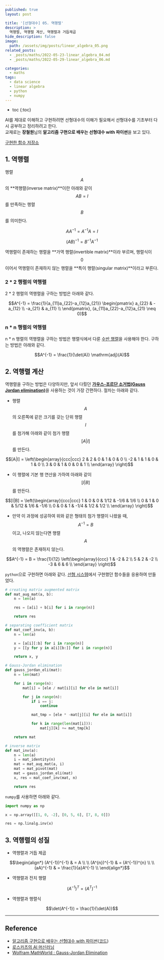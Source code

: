 ```yaml
---
published: true
layout: post

title: '[선형대수] 05. 역행렬'
description: >
  역행렬, 역행렬 계산, 역행렬과 거듭제곱
hide_description: false
image: 
  path: /assets/img/posts/linear_algebra_05.png
related_posts:
  - _posts/maths/2022-05-23-linear_algebra_04.md
  - _posts/maths/2022-05-29-linear_algebra_06.md

categories:
  - maths
tags:
  - data science
  - linear algebra
  - python
  - numpy
---
```


* toc
{:toc}

AI를 제대로 이해하고 구현하려면 선형대수의 이해가 필요해서 선형대수를 기초부터 다시 공부하고 정리하려고 한다.  
교재로는 **장철원**님의 **알고리즘 구현으로 배우는 선형대수 with 파이썬**을 보고 있다.  

[구현한 함수 저장소](https://github.com/djccnt15/maths)

## 1. 역행렬

행렬 $$A$$의 **역행렬(inverse matrix)**이란 아래와 같이 $$AB = I$$를 만족하는 행렬 $$B$$를 의미한다.  

$$AA^{-1} = A^{-1}A = I$$

$$(AB)^{-1} = B^{-1}A^{-1}$$

역행렬이 존재하는 행렬을 **가역 행렬(invertible matrix)**이라 부르며, 행렬식이 $$0$$이어서 역행렬이 존재하지 않는 행렬을 **특이 행렬(singular matrix)**이라고 부른다.  

### 2 * 2 행렬의 역행렬

2 * 2 행렬의 역행렬을 구하는 방법은 아래와 같다.  

$$A^{-1} = \frac{1}{a_{11}a_{22}-a_{12}a_{21}} \begin{pmatrix}
a_{22} & -a_{12} \\
-a_{21} & a_{11} \\
\end{pmatrix}, (a_{11}a_{22}-a_{12}a_{21} \neq 0)$$

### n * n 행렬의 역행렬

n * n 행렬의 역행렬을 구하는 방법은 행렬식에서 다룬 [수반 행렬](/maths/2022-05-23-linear_algebra_04/#수반-행렬)을 사용해야 한다. 구하는 방법은 아래와 같다.  

$$A^{-1} = \frac{1}{\det(A)} \mathrm{adj}(A)$$

## 2. 역행렬 계산

역행렬을 구하는 방법은 다양하지만, 앞서 다뤘던 [**가우스-조르단 소거법(Gauss Jordan elimination)**](/maths/2022-05-22-linear_algebra_03/#가우스-조르단-소거법)을 사용하는 것이 가장 간편하다. 절차는 아래와 같다.  

- 행렬 $$A$$의 오른쪽에 같은 크기를 갖는 단위 행렬 $$I$$를 첨가해 아래와 같이 첨가 행렬 $$[A \vert I]$$를 만든다.  

$$[A|I] = \left(\begin{array}{ccc|ccc}
2 & 2 & 0 & 1 & 0 & 0 \\
-2 & 1 & 1 & 0 & 1 & 0 \\
3 & 0 & 1 & 0 & 0 & 1 \\
\end{array} \right)$$

- 이 행렬에 기본 행 연산을 가하여 아래와 같이 $$[I \vert B]$$를 만든다.  

$$[I|B] = \left(\begin{array}{ccc|ccc}
1 & 0 & 0 & 1/12 & -1/6 & 1/6 \\
0 & 1 & 0 & 5/12 & 1/6 & -1/6 \\
0 & 0 & 1 & -1/4 & 1/2 & 1/2 \\
\end{array} \right)$$

- 만약 이 과정에 성공하여 위와 같은 형태의 첨가 행렬이 나왔을 때, $$A^{-1}=B$$이고, 나오지 않는다면 행렬 $$A$$의 역행렬은 존재하지 않는다.

$$A^{-1} = B = \frac{1}{12} \left(\begin{array}{ccc}
1 & -2 & 2 \\
5 & 2 & -2 \\
-3 & 6 & 6 \\
\end{array} \right)$$

`python`으로 구현하면 아래와 같다. [선형 시스템](/maths/2022-05-22-linear_algebra_03/#2-선형-시스템)에서 구현했던 함수들을 응용하여 만들었다.  

```python
# creating matrix augmented matrix
def mat_aug_mat(a, b):
    n = len(a)

    res = [a[i] + b[i] for i in range(n)]

    return res

# separating coefficient matrix
def mat_coef_inv(a, b):
    n = len(a)

    x = [a[i][:b] for i in range(n)]
    y = [[y for y in a[i][b:]] for i in range(n)]

    return x, y

# Gauss-Jordan elimination
def gauss_jordan_eli(mat):
    n = len(mat)

    for i in range(n):
        mat[i] = [ele / mat[i][i] for ele in mat[i]]

        for j in range(n):
            if i == j:
                continue

            mat_tmp = [ele * -mat[j][i] for ele in mat[i]]

            for k in range(len(mat[i])):
                mat[j][k] += mat_tmp[k]

    return mat

# inverse matrix
def mat_inv(a):
    n = len(a)
    i = mat_identity(n)
    mat = mat_aug_mat(a, i)
    mat = mat_pivot(mat)
    mat = gauss_jordan_eli(mat)
    x, res = mat_coef_inv(mat, n)

    return res
```

`numpy`를 사용하면 아래와 같다.  

```python
import numpy as np

x = np.array([[1, 0, -2], [0, 5, 6], [7, 8, 0]])

res = np.linalg.inv(x)
```

## 3. 역행렬의 성질

- 역행렬과 거듭 제곱

$$\begin{align*}
(A^{-1})^{-1} & = A \\
\\
(A^{n})^{-1} & = (A^{-1})^{n} \\
\\
(aA)^{-1} & = \frac{1}{a}A^{-1} \\
\end{align*}$$

- 역행렬과 전치 행렬

$$(A^{-1})^{T} = (A^{T})^{-1}$$

- 역행렬과 행렬식

$$\det(A^{-1}) = \frac{1}{\det(A)}$$

---
## Reference
- [알고리즘 구현으로 배우는 선형대수 with 파이썬](http://www.kyobobook.co.kr/product/detailViewKor.laf?mallGb=KOR&ejkGb=KOR&barcode=9791165921125)([코드](https://github.com/bjpublic/linearalgebra))
- [로스카츠의 AI 머신러닝](https://losskatsu.github.io/)
- [Wolfram MathWorld : Gauss-Jordan Elimination](https://mathworld.wolfram.com/Gauss-JordanElimination.html)